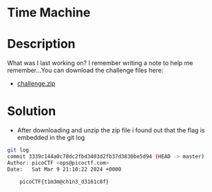 # Time Machine

# Description
What was I last working on? I remember writing a note to help me remember...You can download the challenge files here:
- [challenge.zip](https://artifacts.picoctf.net/c_titan/66/challenge.zip)
# Solution

-  After downloading and unzip the zip file i found out that the flag is embedded in the git log 

``` bash
git log
commit 3339c144a0c78dc2fbd3403d2fb37d3830be5d94 (HEAD -> master)
Author: picoCTF <ops@picoctf.com>
Date:   Sat Mar 9 21:10:22 2024 +0000

    picoCTF{t1m3m@ch1n3_d3161c0f}

```

